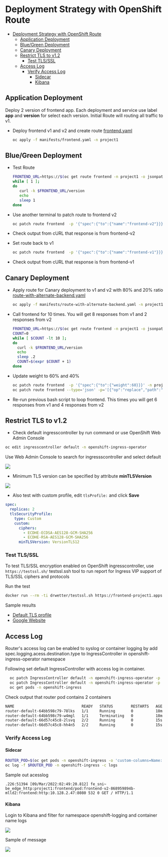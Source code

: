 # Deployment Strategy with OpenShift Route
<!-- TOC -->

- [Deployment Strategy with OpenShift Route](#deployment-strategy-with-openshift-route)
  - [Application Deployment](#application-deployment)
  - [Blue/Green Deployment](#bluegreen-deployment)
  - [Canary Deployment](#canary-deployment)
  - [Restrict TLS to v1.2](#restrict-tls-to-v12)
    - [Test TLS/SSL](#test-tlsssl)
  - [Access Log](#access-log)
    - [Verify Access Log](#verify-access-log)
      - [Sidecar](#sidecar)
      - [Kibana](#kibana)

<!-- /TOC -->
## Application Deployment
Deploy 2 version of frontend app. Each deployment and service use label **app** and **version** for select each version. 
Initial Route will routing all traffic to v1.

- Deploy frontend v1 and v2 and create route [frontend.yaml](manifests/frontend.yaml)
  
  ```bash
  oc apply -f manifests/frontend.yaml -n project1
  ```

## Blue/Green Deployment
- Test Route
  
  ```bash
  FRONTEND_URL=https://$(oc get route frontend -n project1 -o jsonpath='{.spec.host}')
  while [ 1 ];
  do
     curl -k $FRONTEND_URL/version
     echo
     sleep 1
  done
  ```

- Use another terminal to patch route to frontend v2
  
  ```bash
  oc patch route frontend  -p '{"spec":{"to":{"name":"frontend-v2"}}}' -n project1
  ```

- Check output from cURL that response is from frontend-v2
- Set route back to v1
  
  ```bash
  oc patch route frontend  -p '{"spec":{"to":{"name":"frontend-v1"}}}' -n project1
  ```

- Check output from cURL that response is from frontend-v1

## Canary Deployment
- Apply route for Canary deployment to v1 and v2 with 80% and 20% ratio [route-with-alternate-backend.yaml](manifests/route-with-alternate-backend.yaml)
  
  ```bash
  oc apply -f manifests/route-with-alternate-backend.yaml -n project1
  ```

- Call frontend for 10 times. You will get 8 responses from v1 and 2 responses from v2
  
  ```bash
  FRONTEND_URL=https://$(oc get route frontend -n project1 -o jsonpath='{.spec.host}')
  COUNT=0
  while [ $COUNT -lt 10 ];
  do
    curl -k $FRONTEND_URL/version
    echo
    sleep .2
    COUNT=$(expr $COUNT + 1)
  done
  ```

- Update weight to 60% and 40%
  
  ```bash
  oc patch route frontend  -p '{"spec":{"to":{"weight":60}}}' -n project1 
  oc patch route frontend --type='json' -p='[{"op":"replace","path":"/spec/alternateBackends/0/weight","value":40}]' -n project1 
  ```

- Re-run previous bash script to loop frontend. This times you will get 6 responses from v1 and 4 responses from v2
  
## Restrict TLS to v1.2
- Check default ingresscontroller by run command or use OpenShift Web Admin Console

```bash
oc edit ingresscontroller default -n openshift-ingress-operator
```

Use Web Admin Console to search for ingressscontroller and select default

![](images/ingress-controller-01.png)


- Minimum TLS version can be specified by attribute **minTLSVersion**

![](images/ingress-controller-02.png)

- Also test with custom profile, edit `tlsProfile:` and click **Save**

```yaml
spec:
  replicas: 2
  tlsSecurityProfile:
    type: Custom
    custom:
      ciphers:
        - ECDHE-ECDSA-AES128-GCM-SHA256
        - ECDHE-RSA-AES128-GCM-SHA256
      minTLSVersion: VersionTLS12
```

### Test TLS/SSL

To test TLS/SSL encryption enabled on OpenShift ingresscontroller, use `https://testssl.sh/` testssl.ssh tool to run report for Ingress VIP support of TLS/SSL ciphers and protocols

Run the test

```bash
docker run --rm -ti drwetter/testssl.sh https://frontend-project1.apps.ocp01.example.com
```

Sample results

  - [Default TLS profile](manifests/test-ssl-default.txt)
  - [Google Website](manifests/test-ssl-2.log)


## Access Log

Router's access log can be enabled to syslog or container logging by add spec.logging.acess.destination.type to IngressController in openshift-ingress-operator namespace

Following set default IngressController with access log in container.

```bash
  oc patch IngressController default -n openshift-ingress-operator -p '{"spec":{"logging":{"access":{"destination":{"type":"Container"}}}}}' --type=merge
  oc patch IngressController default -n openshift-ingress-operator -p '{"spec":{"logging":{"access":{"httpLogFormat":"%ci:%cp [%t] %ft %b/%s %B %bq %HM %HU %HV"}}}}' --type=merge
  oc get pods -n openshift-ingress
```

Check output that router pod contains 2 containers

```bash
NAME                              READY   STATUS        RESTARTS   AGE
router-default-64bb598c79-78lks   1/1     Running       0          18m
router-default-64bb598c79-w4mgl   1/1     Terminating   0          18m
router-default-66d57c45c8-2lsvq   2/2     Running       0          15s
router-default-66d57c45c8-hh4n5   2/2     Running       0          15s
```
### Verify Access Log
#### Sidecar 

```bash
ROUTER_POD=$(oc get pods -n openshift-ingress -o 'custom-columns=Name:.metadata.name' --no-headers | head -n 1)
oc log -f $ROUTER_POD -n openshift-ingress -c logs
```

Sample out acesslog

```log
.226:51394 [09/Mar/2022:02:49:20.812] fe_sni~ be_edge_http:project1:frontend/pod:frontend-v2-868959894b-mlld2:frontend:http:10.128.2.47:8080 532 0 GET / HTTP/1.1
```

#### Kibana

Login to Kibana and filter for namespace openshift-logging and container name logs

![](images/openshift-ingress-access-log-01.png)

Sample of message

![](images/openshift-ingress-access-log-02.png)